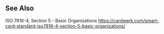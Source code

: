 ## See Also
ISO 7816-4, Section 5 - Basic Organizations
https://cardwerk.com/smart-card-standard-iso7816-4-section-5-basic-organizations/
